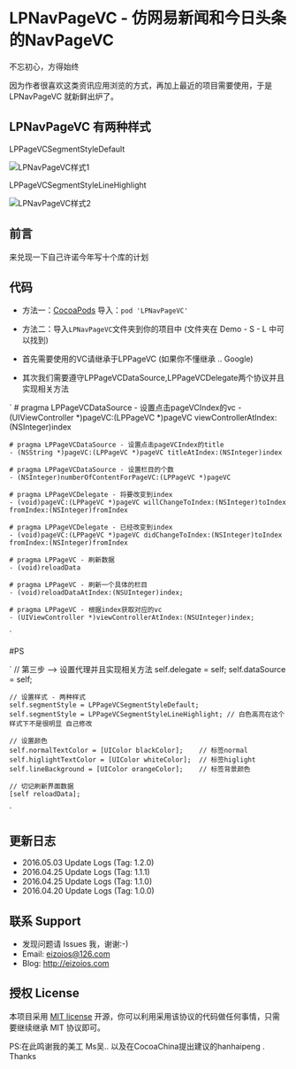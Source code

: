 # LPNavPageVC - 仿网易新闻和今日头条的NavPageVC

不忘初心，方得始终 

因为作者很喜欢这类资讯应用浏览的方式，再加上最近的项目需要使用，于是 LPNavPageVC 就新鲜出炉了。

## LPNavPageVC 有两种样式 

LPPageVCSegmentStyleDefault

![LPNavPageVC样式1](https://github.com/EizoiOS/LPNavPageVCTest/blob/master/LPNavPageVCStyleDefault.gif)

LPPageVCSegmentStyleLineHighlight

![LPNavPageVC样式2](https://github.com/EizoiOS/LPNavPageVCTest/blob/master/LPNavPageVCStyleLineHighlight.gif)


## 前言 

来兑现一下自己许诺今年写十个库的计划 


## 代码 

- 方法一：[CocoaPods](https://cocoapods.org/) 导入：`pod 'LPNavPageVC'`

- 方法二：导入`LPNavPageVC`文件夹到你的项目中 (文件夹在 Demo - S - L 中可以找到)

* 首先需要使用的VC请继承于LPPageVC (如果你不懂继承 .. Google)

* 其次我们需要遵守LPPageVCDataSource,LPPageVCDelegate两个协议并且实现相关方法

`   # pragma LPPageVCDataSource - 设置点击pageVCIndex的vc
    - (UIViewController *)pageVC:(LPPageVC *)pageVC viewControllerAtIndex:(NSInteger)index

    # pragma LPPageVCDataSource - 设置点击pageVCIndex的title   
    - (NSString *)pageVC:(LPPageVC *)pageVC titleAtIndex:(NSInteger)index

    # pragma LPPageVCDataSource - 设置栏目的个数
    - (NSInteger)numberOfContentForPageVC:(LPPageVC *)pageVC

    # pragma LPPageVCDelegate - 将要改变到index
    - (void)pageVC:(LPPageVC *)pageVC willChangeToIndex:(NSInteger)toIndex fromIndex:(NSInteger)fromIndex

    # pragma LPPageVCDelegate - 已经改变到index
    - (void)pageVC:(LPPageVC *)pageVC didChangeToIndex:(NSInteger)toIndex fromIndex:(NSInteger)fromIndex

    # pragma LPPageVC - 刷新数据
    - (void)reloadData

    # pragma LPPageVC - 刷新一个具体的栏目
    - (void)reloadDataAtIndex:(NSUInteger)index;

    # pragma LPPageVC - 根据index获取对应的vc
    - (UIViewController *)viewControllerAtIndex:(NSUInteger)index;
`

#PS 

`   // 第三步 --> 设置代理并且实现相关方法
    self.delegate = self;
    self.dataSource = self;
    
    // 设置样式 - 两种样式
    self.segmentStyle = LPPageVCSegmentStyleDefault;
    self.segmentStyle = LPPageVCSegmentStyleLineHighlight; // 白色高亮在这个样式下不是很明显 自己修改

    // 设置颜色
    self.normalTextColor = [UIColor blackColor];    // 标签normal
    self.higlightTextColor = [UIColor whiteColor];  // 标签higlight
    self.lineBackground = [UIColor orangeColor];    // 标签背景颜色
    
    // 切记刷新界面数据
    [self reloadData];
`

## 更新日志
* 2016.05.03 Update Logs (Tag: 1.2.0) 
* 2016.04.25 Update Logs (Tag: 1.1.1) 
* 2016.04.25 Update Logs (Tag: 1.1.0)
* 2016.04.20 Update Logs (Tag: 1.0.0)

## 联系 Support

* 发现问题请 Issues 我，谢谢:-)
* Email: eizoios@126.com
* Blog: http://eizoios.com

## 授权 License

本项目采用 [MIT license](http://opensource.org/licenses/MIT) 开源，你可以利用采用该协议的代码做任何事情，只需要继续继承 MIT 协议即可。

PS:在此鸣谢我的美工 Ms吴.. 以及在CocoaChina提出建议的hanhaipeng . Thanks
